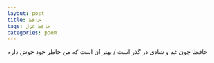 ```yaml
---
layout: post
title: حافظ
tags: حافظ غزل
categories: poem
---
```


حافظا چون غم و شادی در گذر است / بهتر آن است که من خاطر خود خوش دارم